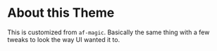 # About this Theme

This is customized from `af-magic`.
Basically the same thing with a few tweaks to look the way UI wanted it to.
